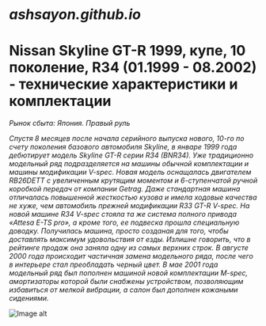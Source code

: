 # _ashsayon.github.io_ #
# Nissan Skyline GT-R 1999, купе, 10 поколение, R34 (01.1999 - 08.2002) - технические характеристики и комплектации #

_Рынок сбыта: Япония. Правый руль_


_Спустя 8 месяцев после начала серийного выпуска нового, 10-го по счету поколения базового автомобиля Skyline, в январе 1999 года дебютирует модель Skyline GT-R серии R34 (BNR34). Уже традиционно модельный ряд подразделяется на машины обычной комплектации и машины модификации V-spec. Новая модель оснащалась двигателем RB26DETT с увеличенным крутящим моментом и 6-ступенчатой ручной коробкой передач от компании Getrag. Даже стандартная машина отличалась повышенной жесткостью кузова и имела ходовые качества не хуже, чем автомобиль прежней модификации R33 GT-R V-spec. На новой машине R34 V-spec стояла та же система полного привода «Attesa E-TS pro», а кроме того, ее подвеска прошла специальную доводку. Получилась машина, просто созданая для того, чтобы доставлять максимум удовольствия от езды. Излишне говорить, что в рейтинге продаж она заняла одну из самых верхних строк. В августе 2000 года происходит частичная замена модельного ряда, после чего в интерьере стал преобладать черный цвет. В мае 2001 года модельный ряд был пополнен машиной новой комплектации M-spec, амортизаторы которой были снабжены устройством, позволяющим избавиться от мелкой вибрации, а салон был дополнен кожаными сидениями._


![Image alt](https://github.com/ashsayon/rfhnbyrb/raw/main/OAAAAgF2ROA-960.jpg?raw=true/image.png)
